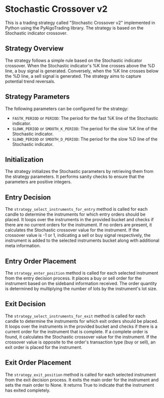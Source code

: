 # Stochastic Crossover v2

This is a trading strategy called "Stochastic Crossover v2" implemented in Python using the PyAlgoTrading library. The strategy is based on the Stochastic indicator crossover.

## Strategy Overview

The strategy follows a simple rule based on the Stochastic indicator crossover. When the Stochastic indicator's %K line crosses above the %D line, a buy signal is generated. Conversely, when the %K line crosses below the %D line, a sell signal is generated. The strategy aims to capture potential trend reversals.

## Strategy Parameters

The following parameters can be configured for the strategy:

- `FASTK_PERIOD` or `PERIOD`: The period for the fast %K line of the Stochastic indicator.
- `SLOWK_PERIOD` or `SMOOTH_K_PERIOD`: The period for the slow %K line of the Stochastic indicator.
- `SLOWD_PERIOD` or `SMOOTH_D_PERIOD`: The period for the slow %D line of the Stochastic indicator.

## Initialization

The strategy initializes the Stochastic parameters by retrieving them from the strategy parameters. It performs sanity checks to ensure that the parameters are positive integers.

## Entry Decision

The `strategy_select_instruments_for_entry` method is called for each candle to determine the instruments for which entry orders should be placed. It loops over the instruments in the provided bucket and checks if there are no current orders for the instrument. If no orders are present, it calculates the Stochastic crossover value for the instrument. If the crossover value is -1 or 1, indicating a sell or buy signal respectively, the instrument is added to the selected instruments bucket along with additional meta information.

## Entry Order Placement

The `strategy_enter_position` method is called for each selected instrument from the entry decision process. It places a buy or sell order for the instrument based on the sideband information received. The order quantity is determined by multiplying the number of lots by the instrument's lot size.

## Exit Decision

The `strategy_select_instruments_for_exit` method is called for each candle to determine the instruments for which exit orders should be placed. It loops over the instruments in the provided bucket and checks if there is a current order for the instrument that is complete. If a complete order is found, it calculates the Stochastic crossover value for the instrument. If the crossover value is opposite to the order's transaction type (buy or sell), an exit order is placed for the instrument.

## Exit Order Placement

The `strategy_exit_position` method is called for each selected instrument from the exit decision process. It exits the main order for the instrument and sets the main order to None. It returns True to indicate that the instrument has exited completely.

